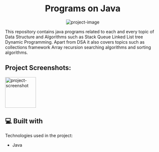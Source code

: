 <h1 align="center" id="title">Programs on Java</h1>

<p align="center"><img src="https://socialify.git.ci/GangwarTanmay/Java_Programs/image?language=1&amp;owner=1&amp;name=1&amp;stargazers=1&amp;theme=Light" alt="project-image"></p>

<p id="description">This repository contains java programs related to each and every topic of Data Structure and Algorithms such as Stack Queue Linked List tree Dynamic Programming. Apart from DSA it also covers topics such as collections framework Array recursion searching algorithms and sorting algorithms.</p>

<h2>Project Screenshots:</h2>

<img src="https://app.gemoo.com/share/image-annotation/600546146417807360?codeId=M0BraEYZA005R&amp;origin=imageurlgenerator&amp;card=600546143687315456" alt="project-screenshot" width="100" height="100/">

  
  
<h2>💻 Built with</h2>

Technologies used in the project:

*   Java

